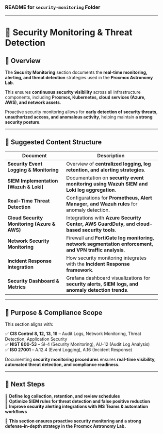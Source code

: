 ### **README for `security-monitoring` Folder**  

---

# **📡 Security Monitoring & Threat Detection**  

## **📜 Overview**  

The **Security Monitoring** section documents the **real-time monitoring, alerting, and threat detection** strategies used in the **Proxmox Astronomy Lab**.  

This ensures **continuous security visibility** across all infrastructure components, including **Proxmox, Kubernetes, cloud services (Azure, AWS), and network assets**.  

Proactive security monitoring allows for **early detection of security threats, unauthorized access, and anomalous activity**, helping maintain **a strong security posture**.  

---

## **📂 Suggested Content Structure**  

| **Document** | **Description** |
|-------------|----------------|
| **Security Event Logging & Monitoring** | Overview of **centralized logging, log retention, and alerting strategies**. |
| **SIEM Implementation (Wazuh & Loki)** | Documentation on **security event monitoring using Wazuh SIEM and Loki log aggregation**. |
| **Real-Time Threat Detection** | Configurations for **Prometheus, Alert Manager, and Wazuh rules** for anomaly detection. |
| **Cloud Security Monitoring (Azure & AWS)** | Integrations with **Azure Security Center, AWS GuardDuty, and cloud-based security tools**. |
| **Network Security Monitoring** | Firewall and **FortiGate log monitoring, network segmentation enforcement, and VPN traffic analysis**. |
| **Incident Response Integration** | How security monitoring integrates with the **Incident Response framework**. |
| **Security Dashboard & Metrics** | Grafana dashboard visualizations for **security alerts, SIEM logs, and anomaly detection trends**. |

---

## **📖 Purpose & Compliance Scope**  

This section aligns with:  

✅ **CIS Control 8, 12, 13, 16** – Audit Logs, Network Monitoring, Threat Detection, Application Security  
✅ **NIST 800-53** – SI-4 (Security Monitoring), AU-12 (Audit Log Analysis)  
✅ **ISO 27001** – A.12.4 (Event Logging), A.16 (Incident Response)  

Documenting **security monitoring procedures** ensures **real-time visibility, automated threat detection, and compliance readiness**.  

---

## **📌 Next Steps**  

📍 **Define log collection, retention, and review schedules**  
📍 **Optimize SIEM rules for threat detection and false positive reduction**  
📍 **Improve security alerting integrations with MS Teams & automation workflows**  

🚀 **This section ensures proactive security monitoring and a strong defense-in-depth strategy in the Proxmox Astronomy Lab.**
